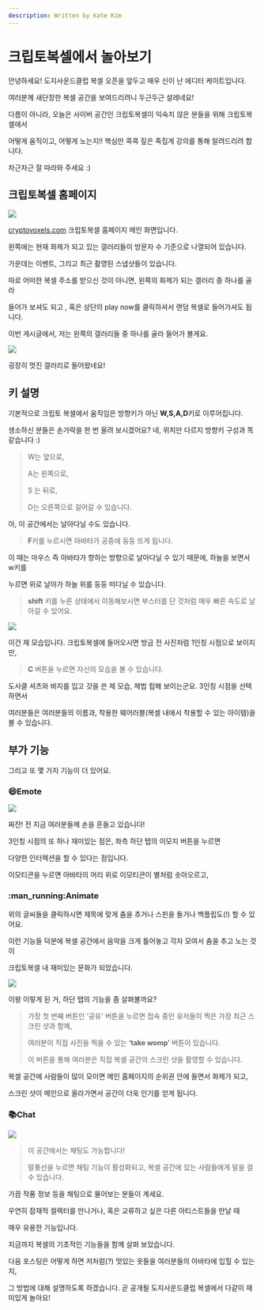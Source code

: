 ```yaml
---
description: Written by Kate Kim
---
```


# 크립토복셀에서 놀아보기

안녕하세요! 도지사운드클럽 복셀 오픈을 앞두고 매우 신이 난 에디터 케이트입니다.&#x20;

여러분께 새단장한 복셀 공간을 보여드리려니 두근두근 설레네요!

다름이 아니라, 오늘은 사이버 공간인 크립토복셀이 익숙치 않은 분들을 위해 크립토복셀에서&#x20;

어떻게 움직이고, 어떻게 노는지!! 핵심만 콕콕 짚은 족집게 강의를 통해 알려드리려 합니다.

&#x20;차근차근 잘 따라와 주세요 :)

## 크립토복셀 홈페이지&#x20;

![](https://miro.medium.com/max/700/1\*EpjSS2Qi7SsaN\_7QrTDLDA.png)

[cryptovoxels.com](https://www.cryptovoxels.com/) 크립토복셀 홈페이지 메인 화면입니다.&#x20;

왼쪽에는 현재 화제가 되고 있는 갤러리들이 방문자 수 기준으로 나열되어 있습니다.

&#x20;가운데는 이벤트, 그리고 최근 촬영된 스냅샷들이 있습니다.&#x20;

따로 어떠한 복셀 주소를 받으신 것이 아니면, 왼쪽의 화제가 되는 갤러리 중 하나를 골라&#x20;

들어가 보셔도 되고 , 혹은 상단의 play now를 클릭하셔서 랜덤 복셀로 들어가셔도 됩니다.&#x20;

이번 게시글에서, 저는 왼쪽의 갤러리들 중 하나를 골라 들어가 볼게요.

![](https://miro.medium.com/max/700/1\*Aft6x51h\_IcZ9CbZ-oJnAQ.png)

굉장히 멋진 갤러리로 들어왔네요!

## 키 설명  &#x20;

기본적으로 크립토 복셀에서 움직임은 방향키가 아닌 **W,S,A,D**키로 이루어집니다.&#x20;

생소하신 분들은 손가락을 한 번 올려 보시겠어요? 네, 위치만 다르지 방향키 구성과 똑같습니다 :)&#x20;

> W는 앞으로,&#x20;
>
> A는 왼쪽으로,&#x20;
>
> S 는 뒤로,&#x20;
>
> D는 오른쪽으로 걸어갈 수 있습니다.&#x20;

아, 이 공간에서는 날아다닐 수도 있습니다.&#x20;

> **F**키를 누르시면 아바타가 공중에 둥둥 뜨게 됩니다.&#x20;

이 때는 마우스 즉 아바타가 향하는 방향으로 날아다닐 수 있기 때문에, 하늘을 보면서 w키를&#x20;

누르면 위로 날아가 하늘 위를 둥둥 떠다닐 수 있습니다.&#x20;

> **shift** 키를 누른 상태에서 이동해보시면  부스터를 단 것처럼 매우 빠른 속도로 날아갈 수 있어요.

![](https://miro.medium.com/max/700/1\*xqGi0iYYVIeJXbgDsxlzbw.png)

이건 제 모습입니다. 크립토복셀에 들어오시면 방금 전 사진처럼 1인칭 시점으로 보이지만,&#x20;

> **C** 버튼을 누르면 자신의 모습을 볼 수 있습니다.&#x20;

도사클 셔츠와 바지를 입고 갓을 쓴 제 모습, 제법 힙해 보이는군요. 3인칭 시점을 선택하면서&#x20;

여러분들은 여러분들의 이름과, 착용한 웨어러블(복셀 내에서 착용할 수 있는 아이템)을 볼 수 있습니다.&#x20;

## 부가 기능

그리고 또 몇 가지 기능이 더 있어요.

### :smile:Emote

![](https://miro.medium.com/max/700/1\*4MhBCMKKcobl0yQS9DUGLw.png)

짜잔! 전 지금 여러분들께 손을 흔들고 있습니다!&#x20;

3인칭 시점의 또 하나 재미있는 점은, 좌측 하단 탭의 이모지 버튼을 누르면&#x20;

다양한 인터렉션을 할 수 있다는 점입니다.&#x20;

이모티콘을 누르면 아바타의 머리 위로 이모티콘이 별처럼 솟아오르고,&#x20;

### :man\_running:Animate

위의 글씨들을 클릭하시면 제목에 맞게 춤을 추거나 스핀을 돌거나 백플립도(!) 할 수 있어요.&#x20;

이런 기능들 덕분에 복셀 공간에서 음악을 크게 틀어놓고 각자 모여서 춤을 추고 노는 것이&#x20;

크립토복셀 내 재미있는 문화가 되었습니다.

![](https://miro.medium.com/max/700/1\*B9X5SLEyNt2bHDA0EuvN0g.png)

이왕 이렇게 된 거, 하단 탭의 기능을 좀 살펴볼까요?&#x20;

> 가장 첫 번째 버튼인 ‘공유' 버튼을 누르면 접속 중인 유저들이 찍은 가장 최근 스크린 샷과 함께,&#x20;
>
> 여러분이 직접 사진을 찍을 수 있는 **‘take womp’** 버튼이 있습니다.&#x20;
>
> 이 버튼을 통해 여러분은 직접 복셀 공간의 스크린 샷을 촬영할 수 있습니다.&#x20;

복셀 공간에 사람들이 많이 모이면 메인 홈페이지의 순위권 안에 들면서 화제가 되고,&#x20;

스크린 샷이 메인으로 올라가면서 공간이 더욱 인기를 얻게 됩니다.

### :books:Chat

![](https://miro.medium.com/max/700/1\*6gH9v0LUH8V7gVabgi-F-w.png)

> 이 공간에서는 채팅도 가능합니다!&#x20;
>
> 말풍선을 누르면 채팅 기능이 활성화되고, 복셀 공간에 있는 사람들에게 말을 걸 수 있습니다.&#x20;

가끔 작품 정보 등을 채팅으로 물어보는 분들이 계세요.&#x20;

우연히 잠재적 컬렉터를 만나거나, 혹은 교류하고 싶은 다른 아티스트들을 만날 때&#x20;

매우 유용한 기능입니다.

지금까지 복셀의 기초적인 기능들을 함께 살펴 보았습니다.



&#x20;다음 포스팅은 어떻게 하면 저처럼(?) 멋있는 옷들을 여러분들의 아바타에 입힐 수 있는지,&#x20;

그 방법에 대해 설명하도록 하겠습니다. 곧 공개될 도지사운드클럽 복셀에서 다같이 재미있게 놀아요!
